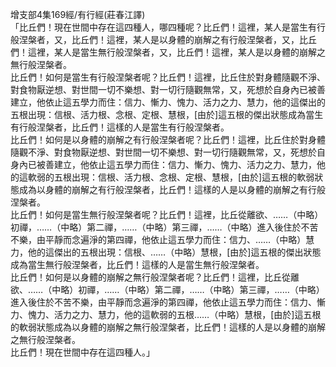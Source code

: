 增支部4集169經/有行經(莊春江譯)  
「比丘們！現在世間中存在這四種人，哪四種呢？比丘們！這裡，某人是當生有行般涅槃者，又，比丘們！這裡，某人是以身體的崩解之有行般涅槃者，又，比丘們！這裡，某人是當生無行般涅槃者，又，比丘們！這裡，某人是以身體的崩解之無行般涅槃者。  
比丘們！如何是當生有行般涅槃者呢？比丘們！這裡，比丘住於對身體隨觀不淨、對食物厭逆想、對世間一切不樂想、對一切行隨觀無常，又，死想於自身內已被善建立，他依止這五學力而住：信力、慚力、愧力、活力之力、慧力，他的這傑出的五根出現：信根、活力根、念根、定根、慧根，[由於]這五根的傑出狀態成為當生有行般涅槃者，比丘們！這樣的人是當生有行般涅槃者。  
比丘們！如何是以身體的崩解之有行般涅槃者呢？比丘們！這裡，比丘住於對身體隨觀不淨、對食物厭逆想、對世間一切不樂想、對一切行隨觀無常，又，死想於自身內已被善建立，他依止這五學力而住：信力、慚力、愧力、活力之力、慧力，他的這軟弱的五根出現：信根、活力根、念根、定根、慧根，[由於]這五根的軟弱狀態成為以身體的崩解之有行般涅槃者，比丘們！這樣的人是以身體的崩解之有行般涅槃者。  
比丘們！如何是當生無行般涅槃者呢？比丘們！這裡，比丘從離欲、……（中略）初禪，……（中略）第二禪，……（中略）第三禪，……（中略）進入後住於不苦不樂，由平靜而念遍淨的第四禪，他依止這五學力而住：信力、……（中略）慧力，他的這傑出的五根出現：信根、……（中略）慧根，[由於]這五根的傑出狀態成為當生無行般涅槃者，比丘們！這樣的人是當生無行般涅槃者。  
比丘們！如何是以身體的崩解之無行般涅槃者呢？比丘們！這裡，比丘從離欲、……（中略）初禪，……（中略）第二禪，……（中略）第三禪，……（中略）進入後住於不苦不樂，由平靜而念遍淨的第四禪，他依止這五學力而住：信力、慚力、愧力、活力之力、慧力，他的這軟弱的五根……（中略）慧根，[由於]這五根的軟弱狀態成為以身體的崩解之無行般涅槃者，比丘們！這樣的人是以身體的崩解之無行般涅槃者。  
比丘們！現在世間中存在這四種人。」  
  
  
